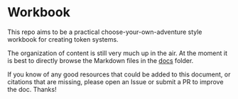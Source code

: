 # Workbook

This repo aims to be a practical choose-your-own-adventure style workbook for creating token systems.

The organization of content is still very much up in the air. At the moment it is best to directly browse the Markdown files in the [docs](docs) folder.

If you know of any good resources that could be added to this document, or citations that are missing, please open an Issue or submit a PR to improve the doc. Thanks!
